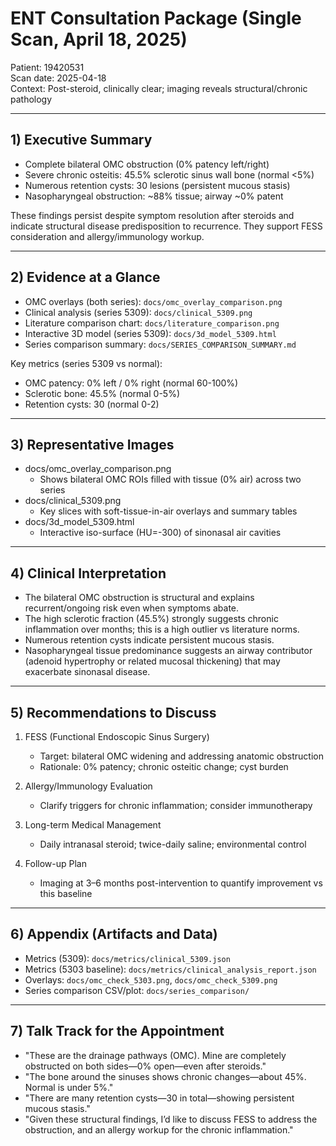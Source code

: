 # ENT Consultation Package (Single Scan, April 18, 2025)

Patient: 19420531  
Scan date: 2025-04-18  
Context: Post-steroid, clinically clear; imaging reveals structural/chronic pathology

---

## 1) Executive Summary

- Complete bilateral OMC obstruction (0% patency left/right)
- Severe chronic osteitis: 45.5% sclerotic sinus wall bone (normal <5%)
- Numerous retention cysts: 30 lesions (persistent mucous stasis)
- Nasopharyngeal obstruction: ~88% tissue; airway ~0% patent

These findings persist despite symptom resolution after steroids and indicate structural disease predisposition to recurrence. They support FESS consideration and allergy/immunology workup.

---

## 2) Evidence at a Glance

- OMC overlays (both series): `docs/omc_overlay_comparison.png`
- Clinical analysis (series 5309): `docs/clinical_5309.png`
- Literature comparison chart: `docs/literature_comparison.png`
- Interactive 3D model (series 5309): `docs/3d_model_5309.html`
- Series comparison summary: `docs/SERIES_COMPARISON_SUMMARY.md`

Key metrics (series 5309 vs normal):
- OMC patency: 0% left / 0% right (normal 60-100%)
- Sclerotic bone: 45.5% (normal 0-5%)
- Retention cysts: 30 (normal 0-2)

---

## 3) Representative Images

- docs/omc_overlay_comparison.png
  - Shows bilateral OMC ROIs filled with tissue (0% air) across two series
- docs/clinical_5309.png
  - Key slices with soft-tissue-in-air overlays and summary tables
- docs/3d_model_5309.html
  - Interactive iso-surface (HU=-300) of sinonasal air cavities

---

## 4) Clinical Interpretation

- The bilateral OMC obstruction is structural and explains recurrent/ongoing risk even when symptoms abate.
- The high sclerotic fraction (45.5%) strongly suggests chronic inflammation over months; this is a high outlier vs literature norms.
- Numerous retention cysts indicate persistent mucous stasis.
- Nasopharyngeal tissue predominance suggests an airway contributor (adenoid hypertrophy or related mucosal thickening) that may exacerbate sinonasal disease.

---

## 5) Recommendations to Discuss

1. FESS (Functional Endoscopic Sinus Surgery)
   - Target: bilateral OMC widening and addressing anatomic obstruction
   - Rationale: 0% patency; chronic osteitic change; cyst burden

2. Allergy/Immunology Evaluation
   - Clarify triggers for chronic inflammation; consider immunotherapy

3. Long-term Medical Management
   - Daily intranasal steroid; twice-daily saline; environmental control

4. Follow-up Plan
   - Imaging at 3–6 months post-intervention to quantify improvement vs this baseline

---

## 6) Appendix (Artifacts and Data)

- Metrics (5309): `docs/metrics/clinical_5309.json`
- Metrics (5303 baseline): `docs/metrics/clinical_analysis_report.json`
- Overlays: `docs/omc_check_5303.png`, `docs/omc_check_5309.png`
- Series comparison CSV/plot: `docs/series_comparison/`

---

## 7) Talk Track for the Appointment

- "These are the drainage pathways (OMC). Mine are completely obstructed on both sides—0% open—even after steroids."
- "The bone around the sinuses shows chronic changes—about 45%. Normal is under 5%."
- "There are many retention cysts—30 in total—showing persistent mucous stasis."
- "Given these structural findings, I’d like to discuss FESS to address the obstruction, and an allergy workup for the chronic inflammation."
